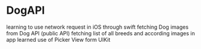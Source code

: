 # DogAPI
learning to use network request in iOS through swift 
fetching Dog images from Dog API (public API)
fetching list of all breeds and according images in app 
learned use of Picker View form UIKit

